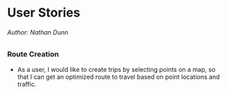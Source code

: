# User Stories
###### Author: Nathan Dunn

### Route Creation
  *  As a user, I would like to create trips by selecting points on a map, so that I can get an optimized route to travel based on point locations and traffic.
